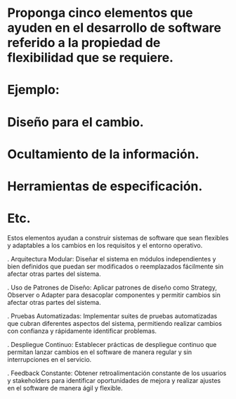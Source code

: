 # Proponga cinco elementos que ayuden en el desarrollo de software referido a la propiedad de flexibilidad que se requiere. 

# Ejemplo: 

# Diseño para el cambio. 

# Ocultamiento de la información. 

# Herramientas de especificación. 

# Etc. 

Estos elementos ayudan a construir sistemas de software que sean flexibles y adaptables a los cambios en los requisitos y el entorno operativo.

. Arquitectura Modular: Diseñar el sistema en módulos independientes y bien definidos que puedan ser modificados o reemplazados fácilmente sin afectar otras partes del sistema.

. Uso de Patrones de Diseño: Aplicar patrones de diseño como Strategy, Observer o Adapter para desacoplar componentes y permitir cambios sin afectar otras partes del sistema.

. Pruebas Automatizadas: Implementar suites de pruebas automatizadas que cubran diferentes aspectos del sistema, permitiendo realizar cambios con confianza y rápidamente identificar problemas.

. Despliegue Continuo: Establecer prácticas de despliegue continuo que permitan lanzar cambios en el software de manera regular y sin interrupciones en el servicio.

. Feedback Constante: Obtener retroalimentación constante de los usuarios y stakeholders para identificar oportunidades de mejora y realizar ajustes en el software de manera ágil y flexible.